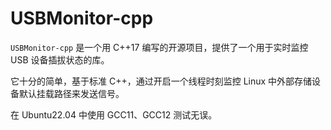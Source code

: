 # USBMonitor-cpp

`USBMonitor-cpp` 是一个用 C++17 编写的开源项目，提供了一个用于实时监控 USB 设备插拔状态的库。

它十分的简单，基于标准 C++，通过开启一个线程时刻监控 Linux 中外部存储设备默认挂载路径来发送信号。

在 Ubuntu22.04 中使用 GCC11、GCC12 测试无误。
